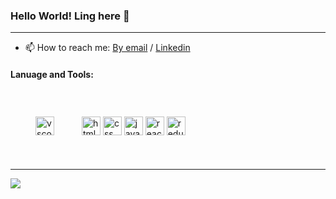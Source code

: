 ### Hello World! Ling here 👋
-----------------------------------------------

- 📫 How to reach me: [By email](mailto:lincy.work@gmail.com) / [Linkedin](https://www.linkedin.com/in/cheuk-yin-ling-0b2318148/)

#### Lanuage and Tools:
<div style='display:inline-block'>
<img src="https://user-images.githubusercontent.com/76840950/110436023-af817200-80ee-11eb-9fdd-c46b3f29f392.png" alt="vscode" width="30" style="padding: 40"/>
<img src="https://user-images.githubusercontent.com/76840950/110436051-b6a88000-80ee-11eb-8cbf-2788ea2ced94.png" alt="html5" width="30"/>
<img src="https://user-images.githubusercontent.com/76840950/110436064-bad49d80-80ee-11eb-9ff1-ffecacc8ae06.png" alt="css" width="30"/>
<img src="https://user-images.githubusercontent.com/76840950/110436076-be682480-80ee-11eb-8c53-4d7c9d71ea94.png" alt="javascript" width="30"/>
<img src="https://user-images.githubusercontent.com/76840950/110436089-c1631500-80ee-11eb-8da9-94132e2a296d.png" alt="react" width="30"/>
<img src="https://user-images.githubusercontent.com/76840950/110436752-8e6d5100-80ef-11eb-8c9c-000cd8213719.png" alt="redux" width="30"/>
</div>

-----------------------------------------------
![](https://komarev.com/ghpvc/?username=ling-cy)
